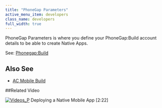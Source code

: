 ```yaml
---
title: "PhoneGap Parameters"
active_menu_item: developers
class_name: developers
full_width: true
---
```



PhoneGap Parameters is where you define your PhoneGap:Build account details to be able to create Native Apps.

See: [Phonegap:Build](/developers/user-guide/ac-mobile-build-phonegap/cordova/phonegapbuild/)

## Also See

 - [AC Mobile Build](/developers/user-guide/ac-mobile-build-phonegap/cordova/ac-mobile-build/)

##Related Video

[![Videos\_P](/img/docs/videos_p.png)](http://www.youtube.com/v/M9hLcnKOj04?autoplay=1&hd=1&fs=1&showsearch=0&rel=0&) Deploying a Native Mobile App [2:22]
